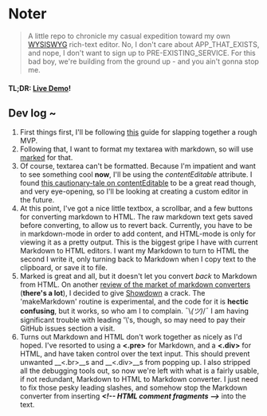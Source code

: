 # Noter
> A little repo to chronicle my casual expedition toward my own [WYSISWYG](https://lmgtfy.com/?q=WYSIWYG) rich-text editor. No, I don't care about APP_THAT_EXISTS, and nope, I don't want to sign up to PRE-EXISTING_SERVICE. For this bad boy, we're building from the ground up - and you ain't gonna stop me.

#### TL;DR: [Live Demo](https://supernaturalcow.github.io/Noter/)!

## Dev log ~
1. First things first, I'll be following [this](http://eqdn.tech/html5-note-app-tutorial/) guide for slapping together a rough MVP.
2. Following that, I want to format my textarea with markdown, so will use [marked](https://github.com/markedjs/marked) for that.
3. Of course, textarea can't be formatted. Because I'm impatient and want to see something cool **now**, I'll be using the _contentEditable_ attribute. I found [this cautionary-tale on contentEditable](https://medium.com/content-uneditable/contenteditable-the-good-the-bad-and-the-ugly-261a38555e9c) to be a great read though, and very eye-opening, so I'll be looking at creating a custom editor in the future.
3. At this point, I've got a nice little textbox, a scrollbar, and a few buttons for converting markdown to HTML. The raw markdown text gets saved before converting, to allow us to revert back. Currently, you have to be in markdown-mode in order to add content, and HTML-mode is only for viewing it as a pretty output. This is the biggest gripe I have with current Markdown to HTML editors. I want my Markdown to turn to HTML the second I write it, only turning back to Markdown when I copy text to the clipboard, or save it to file. 
4. Marked is great and all, but it doesn't let you convert _back_ to Markdown from HTML. On another [review of the market of markdown converters](https://lmgtfy.com/?q=markdown+converter+javascript+github) (__there's a lot__), I decided to give [Showdown](https://github.com/showdownjs/showdown) a crack. The 'makeMarkdown' routine is experimental, and the code for it is __hectic confusing__, but it works, so who am I to complain. ¯\\_(ツ)_/¯ I am having significant trouble with leading '\\'s, though, so may need to pay their GitHub issues section a visit.
5. Turns out Markdown and HTML don't work together as nicely as I'd hoped. I've resorted to using a __<.pre>__ for Markdown, and a __<.div>__ for HTML, and have taken control over the text input. This should prevent unwanted __<.br>__s and __<.div>__s from popping up. I also stripped all the debugging tools out, so now we're left with what is a fairly usable, if not redundant, Markdown to HTML to Markdown converter. I just need to fix those pesky leading slashes, and somehow stop the Markdown converter from inserting ___<\!\-- HTML comment fragments -->___ into the text.
